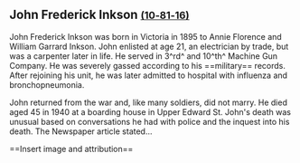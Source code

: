 ## John Frederick Inkson <small>[(10‑81‑16)](https://brisbane.discovereverafter.com/profile/32009668 "Go to Memorial Information" )</small>

John Frederick Inkson was born in Victoria in 1895 to Annie Florence and William Garrard Inkson. John enlisted at age 21, an electrician by trade, but was a carpenter later in life. He served in 3^rd^ and 10^th^ Machine Gun Company.  He was severely gassed according to his ==military== records. After rejoining his unit, he was later admitted to hospital with influenza and bronchopneumonia. 

John returned from the war and, like many soldiers, did not marry. He died aged 45 in 1940 at a boarding house in Upper Edward St. 
John's death was unusual based on conversations he had with police and the inquest into his death. The Newspaper article stated...

==Insert image and attribution==
